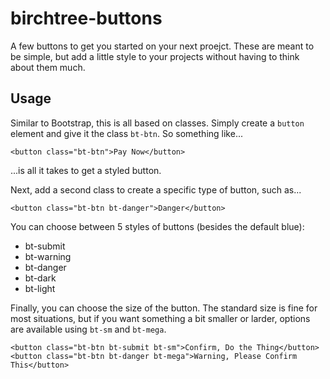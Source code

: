 # birchtree-buttons

A few buttons to get you started on your next proejct. These are meant to be simple, but add a little style to your projects without having to think about them much.

## Usage

Similar to Bootstrap, this is all based on classes. Simply create a <code>button</code> element and give it the class <code>bt-btn</code>. So something like...

```
<button class="bt-btn">Pay Now</button>
```

...is all it takes to get a styled button.

Next, add a second class to create a specific type of button, such as...

```
<button class="bt-btn bt-danger">Danger</button>
```

You can choose between 5 styles of buttons (besides the default blue):

* bt-submit
* bt-warning
* bt-danger
* bt-dark
* bt-light

Finally, you can choose the size of the button. The standard size is fine for most situations, but if you want something a bit smaller or larder, options are available using <code>bt-sm</code> and <code>bt-mega</code>.

```
<button class="bt-btn bt-submit bt-sm">Confirm, Do the Thing</button>
<button class="bt-btn bt-danger bt-mega">Warning, Please Confirm This</button>
```
